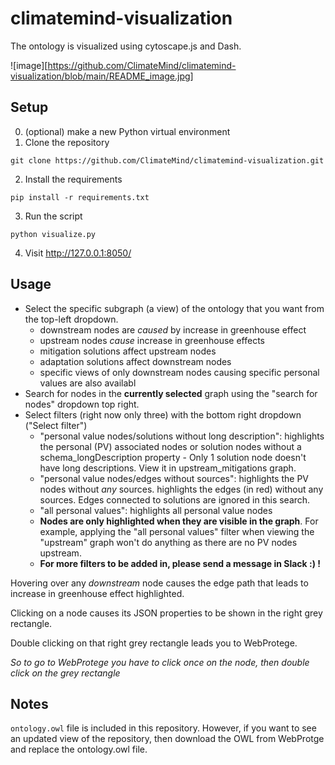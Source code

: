 # climatemind-visualization

The ontology is visualized using cytoscape.js and Dash. 

![image][https://github.com/ClimateMind/climatemind-visualization/blob/main/README_image.jpg]

## Setup

0. (optional) make a new Python virtual environment
1. Clone the repository

```
git clone https://github.com/ClimateMind/climatemind-visualization.git
```
2. Install the requirements
```
pip install -r requirements.txt
```
3. Run the script
```
python visualize.py
```
4. Visit http://127.0.0.1:8050/

## Usage
 - Select the specific subgraph (a view) of the ontology that you want from the top-left dropdown.
    - downstream nodes are *caused* by increase in greenhouse effect
    - upstream nodes *cause* increase in greenhouse effects
    - mitigation solutions affect upstream nodes
    - adaptation solutions affect downstream nodes
    - specific views of only downstream nodes causing specific personal values are also availabl
 - Search for nodes in the **currently selected** graph using the "search for nodes" dropdown top right.
 - Select filters (right now only three) with the bottom right dropdown ("Select filter")
     - "personal value nodes/solutions without long description": highlights the personal (PV) associated nodes or solution nodes without a schema_longDescription property
            - Only 1 solution node doesn't have long descriptions. View it in upstream_mitigations graph.
     - "personal value nodes/edges without sources": highlights the PV nodes without *any* sources. highlights the edges (in red) without any sources. Edges connected to solutions are ignored in this search.
     - "all personal values": highlights all personal value nodes
     - **Nodes are only highlighted when they are visible in the graph**. For example, applying the "all personal values" filter when viewing the "upstream" graph won't do anything as there are no PV nodes upstream.
     - **For more filters to be added in, please send a message in Slack :) !**

Hovering over any *downstream* node causes the edge path that leads to increase in greenhouse effect highlighted.

Clicking on a node causes its JSON properties to be shown in the right grey rectangle.

Double clicking on that right grey rectangle leads you to WebProtege.

*So to go to WebProtege you have to click once on the node, then double click on the grey rectangle*

## Notes
```ontology.owl``` file is included in this repository. However, if you want to see an updated view of the repository, then download the OWL from WebProtge and replace the ontology.owl file.

